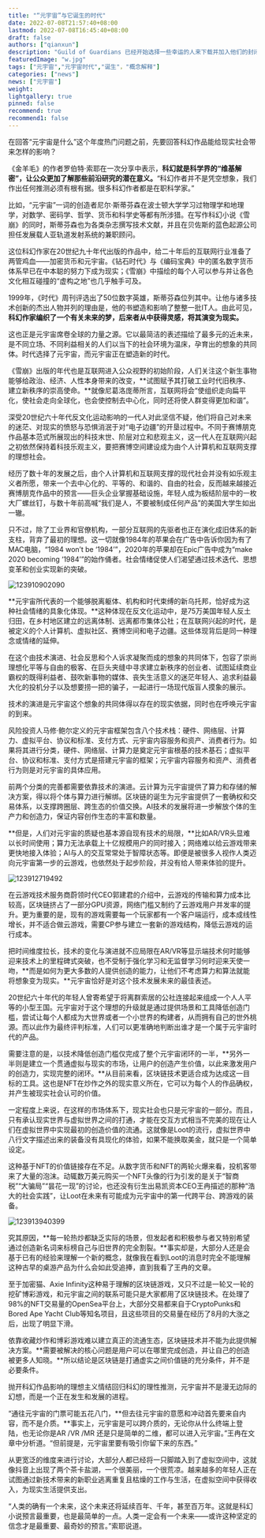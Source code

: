 ```yaml
---
title: "“元宇宙”与它诞生的时代"
date: 2022-07-08T21:57:40+08:00
lastmod: 2022-07-08T16:45:40+08:00
draft: false
authors: ["qianxun"]
description: "Guild of Guardians 已经开始选择一些幸运的人来下载并加入他们的封闭 Alpha 版。电子邮件到达收件箱，其中包含下载链接、游戏指南以及提供访问官方“pre-alpha 演示”的特殊代码。"
featuredImage: "w.jpg"
tags: ["元宇宙","元宇宙时代","诞生"，"概念解释"]
categories: ["news"]
news: ["元宇宙"]
weight: 
lightgallery: true
pinned: false
recommend: true
recommend1: false
---
```




在回答“元宇宙是什么”这个年度热门问题之前，先要回答科幻作品能给现实社会带来怎样的影响？



《金羊毛》的作者罗伯特·索耶在一次分享中表示，**科幻就是科学界的“维基解密”，让公众更加了解那些前沿研究的潜在意义。**“科幻作者并不是凭空想象，我们作出任何推测必须有根有据。很多科幻作者都是在职科学家。”



比如，“元宇宙”一词的创造者尼尔·斯蒂芬森在波士顿大学学习过物理学和地理学，对数学、密码学、哲学、货币和科学史等都有所涉猎。在写作科幻小说《雪崩》的同时，斯蒂芬森也为各类杂志撰写技术文献，并且在贝佐斯的蓝色起源公司担任发展载人亚轨道发射系统的兼职顾问。



这位科幻作家在20世纪九十年代出版的作品中，给二十年后的互联网行业准备了两管鸡血——加密货币和元宇宙。《钻石时代》与《编码宝典》中的匿名数字货币体系早已在中本聪的努力下成为现实；《雪崩》中描绘的每个人可以参与并让各色文化相互碰撞的“虚构之地”也几乎触手可及。



1999年，《时代》周刊评选出了50位数字英雄，斯蒂芬森位列其中。让他与诸多技术创新的杰出人物并列的理由是，他的书塑造和影响了整整一批IT人。由此可见，**科幻作家编织了一个有关未来的梦，后来者从中获得灵感，将其演变为现实。**



这也正是元宇宙席卷全球的力量之源。它以最简洁的表述描绘了最多元的近未来，是不同立场、不同利益相关的人们以当下的社会环境为温床，孕育出的想象的共同体。时代选择了元宇宙，而元宇宙正在塑造新的时代。





《雪崩》出版的年代也是互联网进入公众视野的初始阶段，人们关注这个新生事物能够给政治、经济、人性本身带来的改变，**试图赋予其打破工业时代旧秩序、建立新秩序的崇高使命。**就像尼葛洛庞蒂所言，互联网将会“使组织走向扁平化，使社会走向全球化，也会使控制去中心化，同时还将使人群变得更加和谐”。



深受20世纪六十年代反文化运动影响的一代人对此坚信不疑，他们将自己对未来的迷茫、对现实的愤怒与恐惧消泯于对“电子边疆”的开垦过程中。不同于赛博朋克作品基本范式所展现出的科技末世、阶层对立和悲观主义，这一代人在互联网兴起之初依然保持着科技乐观主义，要把赛博空间建设成为由个人计算机和互联网支撑的理想社会。



经历了数十年的发展之后，由个人计算机和互联网支撑的现代社会并没有如乐观主义者所愿，带来一个去中心化的、平等的、和谐的、自由的社会，反而越来越接近赛博朋克作品中的预言——巨头企业掌握基础设施，年轻人成为板结阶层中的一枚大厂螺丝钉，与数十年前高喊“我们是人，不要被制成任何产品”的美国大学生如出一辙。



只不过，除了工业界和官僚机构，一部分互联网的先驱者也正在演化成旧体系的新支柱，背弃了最初的理想。这一切就像1984年的苹果会在广告中告诉你因为有了MAC电脑，“1984 won’t be ‘1984’”，2020年的苹果却在Epic广告中成为“make 2020 becoming ‘1984’”的始作俑者。社会情绪促使人们渴望通过技术迭代、思想变革和创业实现新的突破。



![123910902090](123910902090.jpg)



**元宇宙所代表的一个能够脱离躯体、机构和时代束缚的新乌托邦，恰好成为这种社会情绪的具象化体现。**这种体现在反文化运动中，是75万美国年轻人反土归田，在乡村地区建立的远离体制、远离都市集体公社；在互联网兴起的时代，是被定义的个人计算机、虚拟社区、赛博空间和电子边疆。这些体现背后是同一种理念或情绪的延伸。



在这个由技术演进、社会反思和个人诉求凝聚而成的想象的共同体下，包容了崇尚理想化平等与自由的极客、在巨头夹缝中寻求建立新秩序的创业者、试图延续商业霸权的既得利益者、鼓吹新事物的媒体、丧失生活意义的迷茫年轻人、追求利益最大化的投机分子以及想要捞一把的骗子，一起进行一场现代版盲人摸象的展示。



技术的演进是元宇宙这个想象的共同体得以存在的现实依据，同时也在呼唤元宇宙的到来。



风险投资人马修·鲍尔定义的元宇宙框架包含八个技术栈：硬件、网络层、计算力、虚拟平台、协议和标准、支付方式、元宇宙内容服务和资产、消费者行为。如果将其进行分类，硬件、网络层、计算力是奠定元宇宙根基的技术基石；虚拟平台、协议和标准、支付方式是搭建元宇宙的框架；元宇宙内容服务和资产、消费者行为则是对元宇宙的具体应用。



前两个分类的完善都需要依靠技术的演进。云计算为元宇宙提供了算力和存储的解决方案，得以将个体与算力进行解绑。区块链的诞生为元宇宙提供了一套确权和交易体系，以支撑跨圈层、跨生态的价值交换。AI技术的发展将进一步解放个体的生产力和创造力，保证内容创作生态的丰富和数量。



**但是，人们对元宇宙的质疑也基本源自现有技术的局限，**比如AR/VR头显难以长时间使用；算力无法承载上十亿规模用户的同时接入；网络难以给云游戏带来更快地接入体验；AI与人的交互常常处于智障状态等。即便是被很多人视作人类迈向元宇宙第一步的云游戏，也依然处于起步阶段，并没有给人带来体验的提升。



![123912719492](123912719492.jpg)



在云游戏技术服务商蔚领时代CEO郭建君的介绍中，云游戏的传输和算力成本比较高，区块链挤占了一部分GPU资源，网络门槛又制约了云游戏用户并发率的提升。更为重要的是，现有的游戏需要每一个玩家都有一个客户端运行，成本成线性增长，并不适合做云游戏，需要CP参与建立一套新的游戏结构，降低云游戏的运行成本。



把时间维度拉长，技术的变化与演进就不应局限在AR/VR等显示端技术何时能够迎来技术上的里程碑式突破，也不受制于强化学习和无监督学习何时迎来天使一吻，**而是如何为更大多数的人提供创造的能力，让他们不考虑算力和算法就能将想象变为现实。**元宇宙恰好是对这个技术发展未来的最佳表述。



20世纪六十年代的年轻人曾寄希望于将离群索居的公社连接起来组成一个人人平等的小型王国。元宇宙对于这个理想的升级就是通过提供场景和工具降低创造门槛，尝试让每个人都成为大世界或者一个小世界的构建者，从而拥有自己的世外桃源。而以此作为最终评判标准，人们可以更准确地判断出谁才是一个属于元宇宙时代的产品。





需要注意的是，以技术降低创造门槛仅完成了整个元宇宙闭环的一半，**另外一半则是建立一个贯通虚拟与现实的市场，让用户的创造产生价值，以此来激发用户的创造力，实现完整的闭环。**从目前来看，区块链技术更适合成为达成这一目标的工具。这也是NFT在炒作之外的现实意义所在，它可以为每个人的作品确权，并产生被现实社会认可的价值。



一定程度上来说，在这样的市场体系下，现实社会也只是元宇宙的一部分。而且，只有承认现实世界与虚拟世界之间的打通，才能在交互方式相当不完美的现在让人们在虚拟世界中实现最初的创造价值的流通。这就像是Loot的流行，虚拟世界中八行文字描述出来的装备没有具现化的体验，如果不能换取美金，就只是一个简单设定。



这种基于NFT的价值链接存在不足。从数字货币和NFT的两轮火爆来看，投机客带来了大量的泡沫。动辄数万美元购买一个NFT头像的行为引发的是关于“智商税”“大骗局”“昙花一现”的讨论，也还没有衍生出易凯资本CEO王冉描述的那种“浩大的社会实践”，让Loot在未来有可能成为元宇宙中的第一代跨平台、跨游戏的装备。



![123913940399](123913940399.jpg)



究其原因，**每一轮热炒都缺乏实际的场景，但发起者和积极参与者又特别希望通过创造新名词来标榜自己与旧世界的完全割裂。**事实却是，大部分人还是会基于已有的经验来理解一个新的概念，就像我在看到Loot的消息时完全不能理解这种古早的桌游产品为什么会如此受追捧，直到我看了王冉的文章。



至于加密猫、Axie Infinity这种易于理解的区块链游戏，又只不过是一轮又一轮的挖矿博彩游戏，和元宇宙之间的联系可能只是大家都用了区块链技术。在处理了98%的NFT交易量的OpenSea平台上，大部分交易都来自于CryptoPunks和Bored Ape Yacht Club等知名项目，且这些项目的交易量在经历了8月的大涨之后，出现了明显下滑。



依靠收藏炒作和博彩游戏难以建立真正的流通生态，区块链技术并不能为此提供解决方案。**需要被解决的核心问题是用户可以在哪里完成创造，并让自己的创造被更多人知晓。**所以结论是区块链是打通虚实之间价值链的充分条件，并不是必要条件。





抛开科幻作品影响的理想主义情结回归科幻的理性推测，元宇宙并不是漫无边际的幻想，而是一个正在发生和发展的进程。



“通往元宇宙的门票可能五花八门，**但去往元宇宙的意愿和冲动首先要来自内容，而不是介质。**事实上，元宇宙是可以跨介质的，无论你从什么终端上登陆，也无论你是AR /VR /MR 还是只是简单的二维，都可以进入元宇宙。”王冉在文章中分析道。“但前提是，元宇宙里要有吸引你留下来的东西。”



从更宽泛的维度来进行讨论，大部分人都已经将一只脚踏入到了虚拟空间中，这就像抖音上出现了两个茶卡盐湖，一个很美丽，一个很荒凉。越来越多的年轻人正在试图通过新技术带来的新职业逃离重复且枯燥的工作与生活，在虚拟空间中获得收入，为现实生活提供支出。



“人类的确有一个未来，这个未来还将延续百年、千年，甚至百万年。这就是科幻小说预言最重要，也是最简单的一点。人类一定会有一个未来——或许这种坚定的信念才是最重要、最奇妙的预言。”索耶说道。